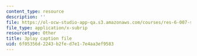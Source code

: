 ```yaml
---
content_type: resource
description: ''
file: https://ol-ocw-studio-app-qa.s3.amazonaws.com/courses/res-6-007-signals-and-systems-spring-2011/6f05356d2243b2fed7e17e4aa3ef9583_KT3yNuY_FPM.srt
file_type: application/x-subrip
resourcetype: Other
title: 3play caption file
uid: 6f05356d-2243-b2fe-d7e1-7e4aa3ef9583
---
```

